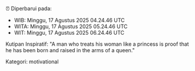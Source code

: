 ⏰ Diperbarui pada:
- WIB: Minggu, 17 Agustus 2025 04.24.46 UTC
- WITA: Minggu, 17 Agustus 2025 05.24.46 UTC
- WIT: Minggu, 17 Agustus 2025 06.24.46 UTC

Kutipan Inspiratif:
"A man who treats his woman like a princess is proof that he has been born and raised in the arms of a queen."


Kategori: motivational

